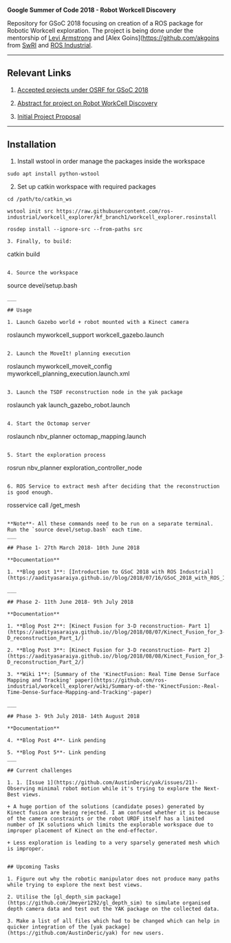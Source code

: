 **Google Summer of Code 2018 - Robot Workcell Discovery**

Repository for GSoC 2018 focusing on creation of a ROS package for Robotic Workcell exploration. The project is being done under the mentorship of [Levi Armstrong](https://github.com/Levi-Armstrong) and [Alex Goins](https://github.com/akgoins from [SwRI](https://www.swri.org/) and [ROS Industrial](https://rosindustrial.org/).

___

## Relevant Links

1. [Accepted projects under OSRF for GSoC 2018](https://summerofcode.withgoogle.com/organizations/5366449791565824/)

2. [Abstract for project on Robot WorkCell Discovery](https://summerofcode.withgoogle.com/projects/#6587806298669056)

3. [Initial Project Proposal](https://storage.googleapis.com/summerofcode-prod.appspot.com/gsoc/core_project/doc/6641891613868032_1522157594_GSoc_2018_Proposal-_Robot_Work_Cell_Discovery.pdf?Expires=1529053304&GoogleAccessId=summerofcode-prod%40appspot.gserviceaccount.com&Signature=U2SgVkEN%2FIxaRq4FF6QqIs2S5WvuqGawtN6QJQAYX0ONSLfyFtBVDj1R9u3BpiRPyNjgW5pac3OijgJ4y4zkZjFE8hR4AxO8aIlM1qsW6toc4RV3KVMBgvZgd0J2abDJq8ps2gWRhPQ7AyCbNRySzotFP4jZ8CilgEkTSg0CWLFICVAzSFgWoM4gmta5CjA90jatqwXRTReP3jhbmDw0eEMXrh1U9y9hEQ4Pno1xDJXLpri7VW33ML%2FsEOux5iPRPp%2ByO0CNZ8gqPB0K%2F3Qhi6%2FAnQ9O%2FArpoPzrJMaQW3yjEu6uYa57vWau7dVRSk6iI3IqjIJOblxTCcIuLLvhdA%3D%3D)

___

## Installation

1. Install wstool in order manage the packages inside the workspace

~~~
sudo apt install python-wstool
~~~

2. Set up catkin workspace with required packages

~~~
cd /path/to/catkin_ws 

wstool init src https://raw.githubusercontent.com/ros-industrial/workcell_explorer/kf_branch1/workcell_explorer.rosinstall

rosdep install --ignore-src --from-paths src

3. Finally, to build:

~~~
catkin build
~~~

4. Source the workspace 

~~~
source devel/setup.bash
~~~
___

## Usage

1. Launch Gazebo world + robot mounted with a Kinect camera

~~~
roslaunch myworkcell_support workcell_gazebo.launch 
~~~

2. Launch the MoveIt! planning execution

~~~
roslaunch myworkcell_moveit_config myworkcell_planning_execution.launch.xml
~~~

3. Launch the TSDF reconstruction node in the yak package

~~~
roslaunch yak launch_gazebo_robot.launch
~~~

4. Start the Octomap server 

~~~
roslaunch nbv_planner octomap_mapping.launch
~~~

5. Start the exploration process 

~~~
rosrun nbv_planner exploration_controller_node
~~~

6. ROS Service to extract mesh after deciding that the reconstruction is good enough.

~~~
rosservice call /get_mesh
~~~

**Note**- All these commands need to be run on a separate terminal. Run the `source devel/setup.bash` each time. 
___

## Phase 1- 27th March 2018- 10th June 2018

**Documentation**

1. **Blog post 1**: [Introduction to GSoC 2018 with ROS Industrial](https://aadityasaraiya.github.io//blog/2018/07/16/GSoC_2018_with_ROS_Industrial/)

___

## Phase 2- 11th June 2018- 9th July 2018 

**Documentation**

1. **Blog Post 2**: [Kinect Fusion for 3-D reconstruction- Part 1](https://aadityasaraiya.github.io//blog/2018/08/07/Kinect_Fusion_for_3-D_reconstruction_Part_1/)

2. **Blog Post 3**: [Kinect Fusion for 3-D reconstruction- Part 2](https://aadityasaraiya.github.io//blog/2018/08/08/Kinect_Fusion_for_3-D_reconstruction_Part_2/)

3. **Wiki 1**: [Summary of the 'KinectFusion: Real Time Dense Surface Mapping and Tracking' paper](https://github.com/ros-industrial/workcell_explorer/wiki/Summary-of-the-'KinectFusion:-Real-Time-Dense-Surface-Mapping-and-Tracking'-paper)

___

## Phase 3- 9th July 2018- 14th August 2018 

**Documentation**

4. **Blog Post 4**- Link pending 

5. **Blog Post 5**- Link pending 
___

## Current challenges 

1. 1. [Issue 1](https://github.com/AustinDeric/yak/issues/21)- Observing minimal robot motion while it's trying to explore the Next-Best views. 

+ A huge portion of the solutions (candidate poses) generated by Kinect fusion are being rejected. I am confused whether it is because of the camera constraints or the robot URDF itself has a limited number of IK solutions which limits the explorable workspace due to improper placement of Kinect on the end-effector.
 
+ Less exploration is leading to a very sparsely generated mesh which is improper.  


## Upcoming Tasks

1. Figure out why the robotic manipulator does not produce many paths while trying to explore the next best views. 

2. Utilise the [gl_depth_sim package](https://github.com/Jmeyer1292/gl_depth_sim) to simulate organised depth camera data and test out the YAK package on the collected data. 

3. Make a list of all files which had to be changed which can help in quicker integration of the [yak package](https://github.com/AustinDeric/yak) for new users. 



 

